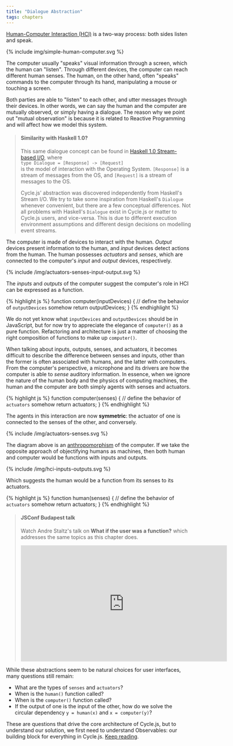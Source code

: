 ```yaml
---
title: "Dialogue Abstraction"
tags: chapters
---
```


[Human-Computer Interaction (HCI)](https://en.wikipedia.org/wiki/Human%E2%80%93computer_interaction) is a two-way process: both sides listen and speak.

<p>
  {% include img/simple-human-computer.svg %}
</p>

The computer usually "speaks" visual information through a screen, which the human can "listen". Through different devices, the computer can reach different human senses. The human, on the other hand, often "speaks" commands to the computer through its hand, manipulating a mouse or touching a screen.

Both parties are able to "listen" to each other, and utter messages through their devices. In other words, we can say the human and the computer are mutually observed, or simply having a dialogue. The reason why we point out "mutual observation" is because it is related to Reactive Programming and will affect how we model this system. 

> <h4 id="similarity-with-haskell">Similarity with Haskell 1.0?</h4>
>
> This same dialogue concept can be found in [Haskell 1.0 Stream-based I/O](https://www.haskell.org/definition/haskell-report-1.0.ps.gz), where<br />`type Dialogue = [Response] -> [Request]`<br />is the model of interaction with the Operating System. `[Response]` is a stream of messages from the OS, and `[Request]` is a stream of messages to the OS.
> 
> Cycle.js' abstraction was discovered independently from Haskell's Stream I/O. We try to take some inspiration from Haskell's `Dialogue` whenever convenient, but there are a few conceptual differences. Not all problems with Haskell's `Dialogue` exist in Cycle.js or matter to Cycle.js users, and vice-versa. This is due to different execution environment assumptions and different design decisions on modelling event streams.

The computer is made of devices to interact with the human. *Output* devices present information to the human, and *input* devices detect actions from the human. The human possesses *actuators* and *senses*, which are connected to the computer's *input* and *output* devices, respectively.

<p>
  {% include /img/actuators-senses-input-output.svg %}
</p>

The *inputs* and *outputs* of the computer suggest the computer's role in HCI can be expressed as a function.

{% highlight js %}
function computer(inputDevices) {
  // define the behavior of `outputDevices` somehow
  return outputDevices;
}
{% endhighlight %}

We do not yet know what `inputDevices` and `outputDevices` should be in JavaScript, but for now try to appreciate the elegance of `computer()` as a pure function. Refactoring and architecture is just a matter of choosing the right composition of functions to make up `computer()`.

When talking about inputs, outputs, senses, and actuators, it becomes difficult to describe the difference between senses and inputs, other than the former is often associated with humans, and the latter with computers. From the computer's perspective, a microphone and its drivers are how the computer is able to *sense* auditory information. In essence, when we ignore the nature of the human body and the physics of computing machines, the human and the computer are both simply agents with senses and actuators.

{% highlight js %}
function computer(senses) {
  // define the behavior of `actuators` somehow
  return actuators;
}
{% endhighlight %}

The agents in this interaction are now **symmetric**: the actuator of one is connected to the senses of the other, and conversely.

<p>
  {% include /img/actuators-senses.svg %}
</p>

The diagram above is an [anthropomorphism](https://en.wikipedia.org/wiki/Anthropomorphism) of the computer. If we take the opposite approach of objectifying humans as machines, then both human and computer would be functions with inputs and outputs.

<p>
  {% include /img/hci-inputs-outputs.svg %}
</p>

Which suggests the human would be a function from its senses to its actuators.

{% highlight js %}
function human(senses) {
  // define the behavior of `actuators` somehow
  return actuators;
}
{% endhighlight %}

<blockquote>
  <h4 id="jsconf-budapest-talk">JSConf Budapest talk</h4>
  <p>
  Watch Andre Staltz's talk on <strong>What if the user was a function?</strong> which addresses the same topics as this chapter does.
  </p>
  <p>
    <iframe width="560" height="315" src="https://www.youtube.com/embed/1zj7M1LnJV4" frameborder="0" allowfullscreen></iframe>
  </p>
</blockquote>

While these abstractions seem to be natural choices for user interfaces, many questions still remain:

- What are the types of `senses` and `actuators`?
- When is the `human()` function called?
- When is the `computer()` function called?
- If the output of one is the input of the other, how do we solve the circular dependency `y = human(x)` and `x = computer(y)`?

These are questions that drive the core architecture of Cycle.js, but to understand our solution, we first need to understand Observables: our building block for everything in Cycle.js. [Keep reading](/observables.html).


